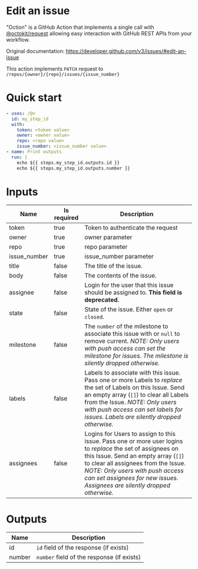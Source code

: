 # Edit an issue

"Oction" is a GitHub Action that implements a single call with 
[@octokit/request](https://www.npmjs.com/package/@octokit/request)
allowing easy interaction with GitHub REST APIs from your workflow.

Original documentation: https://developer.github.com/v3/issues/#edit-an-issue

This action implements `PATCH` request to `/repos/{owner}/{repo}/issues/{issue_number}`


# Quick start

```yaml
- uses: /@v
  id: my_step_id
  with:
    token: <token value>
    owner: <owner value>
    repo: <repo value>
    issue_number: <issue_number value>
- name: Print outputs
  run: |
    echo ${{ steps.my_step_id.outputs.id }}
    echo ${{ steps.my_step_id.outputs.number }}
```


# Inputs

| Name | Is required | Description |
|---|---|---|
|token|true|Token to authenticate the request
|owner|true|owner parameter
|repo|true|repo parameter
|issue_number|true|issue_number parameter
|title|false|The title of the issue.
|body|false|The contents of the issue.
|assignee|false|Login for the user that this issue should be assigned to. **This field is deprecated.**
|state|false|State of the issue. Either `open` or `closed`.
|milestone|false|The `number` of the milestone to associate this issue with or `null` to remove current. _NOTE: Only users with push access can set the milestone for issues. The milestone is silently dropped otherwise._
|labels|false|Labels to associate with this issue. Pass one or more Labels to _replace_ the set of Labels on this Issue. Send an empty array (`[]`) to clear all Labels from the Issue. _NOTE: Only users with push access can set labels for issues. Labels are silently dropped otherwise._
|assignees|false|Logins for Users to assign to this issue. Pass one or more user logins to _replace_ the set of assignees on this Issue. Send an empty array (`[]`) to clear all assignees from the Issue. _NOTE: Only users with push access can set assignees for new issues. Assignees are silently dropped otherwise._

# Outputs

| Name | Description |
|---|---|
|id|`id` field of the response (if exists)|
|number|`number` field of the response (if exists)|

